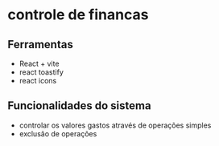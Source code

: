 # controle de financas



## Ferramentas
  - React + vite
  - react toastify
  - react icons
  
 ## Funcionalidades do sistema
  
  - controlar os valores gastos através de operações simples
  - exclusão de operações
  
